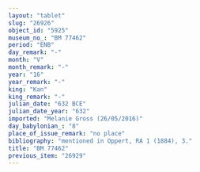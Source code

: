```yaml
---
layout: "tablet"
slug: "26926"
object_id: "5925"
museum_no_: "BM 77462"
period: "ENB"
day_remark: "-"
month: "V"
month_remark: "-"
year: "16"
year_remark: "-"
king: "Kan"
king_remark: "-"
julian_date: "632 BCE"
julian_date_year: "632"
imported: "Melanie Gross (26/05/2016)"
day_babylonian_: "8"
place_of_issue_remark: "no place"
bibliography: "mentioned in Oppert, RA 1 (1884), 3."
title: "BM 77462"
previous_item: "26929"
---
```

